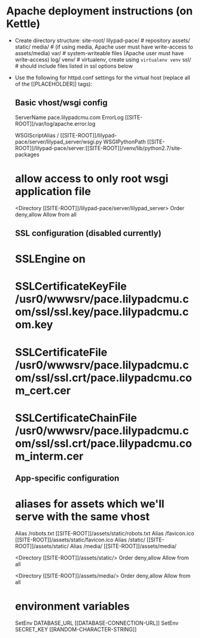 # Apache deployment instructions (on Kettle)

- Create directory structure:
      site-root/
        lilypad-pace/   # repository
        assets/
            static/
            media/      # (if using media, Apache user must have write-access to assets/media)
        var/            # system-writeable files (Apache user must have write-access)
            log/
        venv/           # virtualenv, create using `virtualenv venv`
        ssl/            # should include files listed in ssl options below

- Use the following for httpd.conf settings for the virtual host (replace all of the [[PLACEHOLDER]] tags):

    ## Basic vhost/wsgi config ##

    ServerName pace.lilypadcmu.com
    ErrorLog [[SITE-ROOT]]/var/log/apache.error.log

    WSGIScriptAlias / [[SITE-ROOT]]/lilypad-pace/server/lilypad_server/wsgi.py
    WSGIPythonPath [[SITE-ROOT]]/lilypad-pace/server:[[SITE-ROOT]]/venv/lib/python2.7/site-packages

    # allow access to only root wsgi application file
    <Directory [[SITE-ROOT]]/lilypad-pace/server/lilypad_server>
    <Files wsgi.py>
    Order deny,allow
    Allow from all
    </Files>
    </Directory>

    ## SSL configuration (disabled currently) ##
    # SSLEngine on
    # SSLCertificateKeyFile /usr0/wwwsrv/pace.lilypadcmu.com/ssl/ssl.key/pace.lilypadcmu.com.key
    # SSLCertificateFile /usr0/wwwsrv/pace.lilypadcmu.com/ssl/ssl.crt/pace.lilypadcmu.com_cert.cer
    # SSLCertificateChainFile /usr0/wwwsrv/pace.lilypadcmu.com/ssl/ssl.crt/pace.lilypadcmu.com_interm.cer

    ## App-specific configuration ##

    # aliases for assets which we'll serve with the same vhost
    Alias /robots.txt [[SITE-ROOT]]/assets/static/robots.txt
    Alias /favicon.ico [[SITE-ROOT]]/assets/static/favicon.ico
    Alias /static/ [[SITE-ROOT]]/assets/static/
    Alias /media/ [[SITE-ROOT]]/assets/media/

    <Directory [[SITE-ROOT]]/assets/static/>
    Order deny,allow
    Allow from all
    </Directory>

    <Directory [[SITE-ROOT]]/assets/media/>
    Order deny,allow
    Allow from all
    </Directory>

    # environment variables
    SetEnv DATABASE_URL [[DATABASE-CONNECTION-URL]]
    SetEnv SECRET_KEY [[RANDOM-CHARACTER-STRING]]
